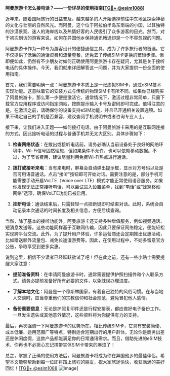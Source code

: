 **阿曼旅游卡怎么接电话？——一份详尽的使用指南[[TG💪+ @esim1088](https://t.me/s/esim1088)]**

近年来，随着国际旅行的日益普及，越来越多的人开始选择前往中东地区探索神秘的文化与壮丽的自然风光。而阿曼，这个位于阿拉伯半岛东南端的小国，以其独特的沙漠景观、迷人的海岸线以及热情好客的人民吸引了众多游客的目光。然而，对于初次到访的游客来说，如何在异国他乡保持通讯畅通却是一个不容忽视的问题。

阿曼旅游卡作为一种专为游客设计的便捷通信工具，成为了许多旅行者的首选。它不仅提供了低廉的通话资费和流量套餐，还免去了传统SIM卡更换的繁琐步骤。但即便如此，仍然有不少朋友对如何正确使用阿曼旅游卡存在疑问，尤其是关于接听电话的具体操作。今天，我们就来详细解答这一问题，并为大家提供一份全面的使用指南。

首先，我们需要明确一点：阿曼旅游卡本质上是一张虚拟SIM卡，通过eSIM技术实现功能。这意味着它的安装方式与传统的物理SIM卡有所不同。如果你已经购买了阿曼旅游卡，那么第一步便是激活它。通常情况下，激活过程非常简单，只需下载官方应用程序或访问指定网站，按照提示输入卡号及密码即可完成。值得注意的是，在激活之前，请确保你的设备支持eSIM功能，并且已开通相关设置选项。如果不确定自己的手机是否兼容，建议查阅手机说明书或者咨询专业人士。

接下来，让我们进入正题——如何接打电话。由于阿曼旅游卡采用的是互联网连接的方式，因此接听电话的过程与普通手机并无太大区别。具体步骤如下：

1. **检查网络状态**：在拨出或接听电话前，请务必确认当前设备处于良好的网络环境中。Wi-Fi信号固然理想，但如果条件不允许，也可以依赖移动数据。不过，为了节省费用，建议尽量利用免费Wi-Fi热点进行通话。

2. **拨打或接听来电**：当有来电时，屏幕会自动弹出提示框，显示对方号码以及是否可用语音通话。点击“接听”按钮即可开始对话。需要注意的是，部分手机可能需要手动开启VoLTE（Voice over LTE）模式才能正常使用语音服务。如果你发现无法正常接听电话，可以尝试进入设置菜单，找到“电话”或“蜂窝移动网络”选项，确保VoLTE功能已被启用。

3. **挂断电话**：通话结束后，只需轻轻一点挂断键即可结束对话。此时，系统会自动记录本次通话的时间长度及相关信息，方便后续查询。

当然，除了基本的接听功能外，阿曼旅游卡还支持多种增值服务，例如视频通话、短消息发送等。这些功能同样基于互联网传输，因此只要保证网络稳定，便能轻松实现跨平台交流。此外，为了提升用户体验，许多运营商还会定期推出优惠活动，比如赠送额外流量包、减免长途漫游费等。因此，在使用过程中，不妨多留意官方公告，争取享受到更多实惠。

说到这里，相信不少读者已经跃跃欲试了吧！但在此之前，还有一些小贴士需要提醒大家注意：

- **提前准备资料**：在申请阿曼旅游卡时，通常需要提供护照扫描件和个人联系方式。请务必提前准备好所有必要的文件，以免耽误办理进度。
  
- **了解本地文化**：阿曼是一个穆斯林国家，有着自己独特的风俗习惯。在与当地人交谈时，应当尊重他们的宗教信仰和社会规范，避免冒犯他人感情。

- **备份重要信息**：无论是护照复印件还是行程安排表，都应做好电子备份工作。一旦发生遗失或其他意外情况，这些资料将为你提供有力的支持。

最后，再次强调一下阿曼旅游卡的优势所在。相比传统SIM卡，它具有安装简便、成本低廉、适用范围广等特点，特别适合短期出行的用户群体。无论你是商务出差还是休闲度假，这款产品都能满足你的日常通讯需求。而且，借助先进的eSIM技术，你再也不必担心忘记携带实体SIM卡带来的麻烦了！

总之，掌握了正确的使用方法后，阿曼旅游卡将成为你在异国他乡的最佳伴侣。希望本文能够帮助到每一位即将踏上旅程的朋友，祝大家旅途愉快，收获满满的美好回忆！[[TG💪+ @esim1088](https://t.me/s/esim1088) ![Image](https://i.postimg.cc/4NQfJmqS/Snipaste-2025-05-13-00-14-12.png)]